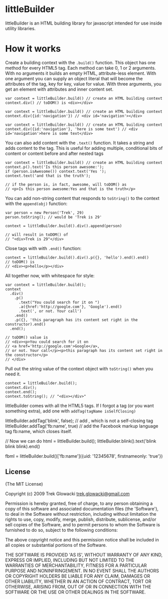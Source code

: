 
# littleBuilder

littleBuilder is an HTML building library for javascript intended for use inside utility libraries.

# How it works
Create a building context with the `.build()` function.  This object has one method for every HTML5 tag.
Each method can take 0, 1 or 2 arguments. With no arguments it builds an empty HTML, attribute-less element. With one argument you can supply an object literal that will become the attributes of the tag, key for key, value for value. With three arguments, you get an element with attributes and inner content set.
  
    var context = littleBuilder.build() // create an HTML building context
    context.div() // toDOM() is <div></div>
    
    var context = littleBuilder.build() // create an HTML building context
    context.div({id:'navigation'}) // <div id='navigation'></div>
    
    var context = littleBuilder.build() // create an HTML building context
    context.div({id:'navigation'}, 'here is some text') // <div id='navigation'>here is some text</div>
    
  
You can also add content with the `.text()` function. It takes a string and adds content to the tag. This is useful for adding multiple, conditional bits of content or content before and after nested tags
    
    var context = littleBuilder.build() // create an HTML building context
    context.p().text('Is this person awesome:');
    if (person.isAwesome()) context.text('Yes ');
    context.text('and that is the truth');
    
    // if the person is, in fact, awesome, will toDOM() as
    // <p>Is this person awesome:Yes and that is the truth</p>
    

You can add non-string content that responds to `toString()` to the context with the `append(obj)` function:

    var person = new Person('Trek', 29)
    person.toString(); // would be 'Trek is 29'
    
    context = littleBuilder.build().div().append(person)
    
    // will result in toDOM() of
    // "<div>Trek is 29"</div>
    
Close tags with with `.end()` function:

    context = littleBuilder.build().div().p({}, 'hello').end().end()
    // toDOM() is
    // <div><p>hello</p></div>

All together now, with whitespace for style:
    
    var context = littleBuilder.build();
    context
      .div()
        .p()
          .text("You could search for it on ")
          .a({href:'http://google.com'}, 'Google').end()
          .text(', or not. Your call')
        .end()
        .p({}, 'this paragraph has its content set right in the constructor).end()
      .end();
      
    // toDOM() value is 
    // <div><p>You could search for it on 
    // <a href='http://google.com'>Google</a>, 
    // or not. Your call</p><p>this paragraph has its content set right in the constructor</p>
    // </div>
    
Pull out the string value of the context object with `toString()` when you need it.

    context = littleBuilder.build();
    context.div();
    context.end();
    context.toString(); // "<div></div>"
    
littleBuilder comes with all the HTML5 tags. If I forgot a tag (or you want something extra), add one with `addTag(tagName isSelfClosing)`

  littleBuilder.addTag('blink', false); // add <blink>, which is not a self-closing tag
  littleBuilder.addTag('fb:name', true) // add the Facebook markup language tag fb:name, which closes itself.
  
  // Now we can do
  html = littleBuilder.build();
  littleBuilder.blink().text('blink blink blink).end()
  
  fbml = littleBuilder.build()['fb:name']({uid: '12345678', firstnameonly: 'true'})
    
## License 

(The MIT License)

Copyright (c) 2009 Trek Glowacki <trek.glowacki@gmail.com>

Permission is hereby granted, free of charge, to any person obtaining
a copy of this software and associated documentation files (the
'Software'), to deal in the Software without restriction, including
without limitation the rights to use, copy, modify, merge, publish,
distribute, sublicense, and/or sell copies of the Software, and to
permit persons to whom the Software is furnished to do so, subject to
the following conditions:

The above copyright notice and this permission notice shall be
included in all copies or substantial portions of the Software.

THE SOFTWARE IS PROVIDED 'AS IS', WITHOUT WARRANTY OF ANY KIND,
EXPRESS OR IMPLIED, INCLUDING BUT NOT LIMITED TO THE WARRANTIES OF
MERCHANTABILITY, FITNESS FOR A PARTICULAR PURPOSE AND NONINFRINGEMENT.
IN NO EVENT SHALL THE AUTHORS OR COPYRIGHT HOLDERS BE LIABLE FOR ANY
CLAIM, DAMAGES OR OTHER LIABILITY, WHETHER IN AN ACTION OF CONTRACT,
TORT OR OTHERWISE, ARISING FROM, OUT OF OR IN CONNECTION WITH THE
SOFTWARE OR THE USE OR OTHER DEALINGS IN THE SOFTWARE.